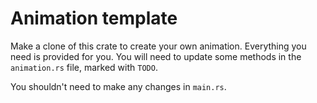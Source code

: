 Animation template
==================

Make a clone of this crate to create your own animation. Everything you
need is provided for you. You will need to update some methods 
in the `animation.rs` file, marked with `TODO`.

You shouldn't need to make any changes in `main.rs`.